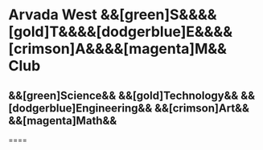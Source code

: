 # Arvada West &&[green]S&&&&[gold]T&&&&[dodgerblue]E&&&&[crimson]A&&&&[magenta]M&& Club
## &&[green]Science&& &&[gold]Technology&& &&[dodgerblue]Engineering&& &&[crimson]Art&& &&[magenta]Math&&

====